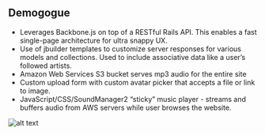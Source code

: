 ## Demogogue
- Leverages Backbone.js on top of a RESTful Rails API.  This enables a fast single-page architecture for ultra snappy UX.
- Use of jbuilder templates to customize server responses for various models and collections.  Used to include associative data like a user’s followed artists.
- Amazon Web Services S3 bucket serves mp3 audio for the entire site
- Custom upload form with custom avatar picker that accepts a file or link to image.
- JavaScript/CSS/SoundManager2 “sticky” music player - streams and buffers audio from AWS servers while user browses the website.

![alt text]()
